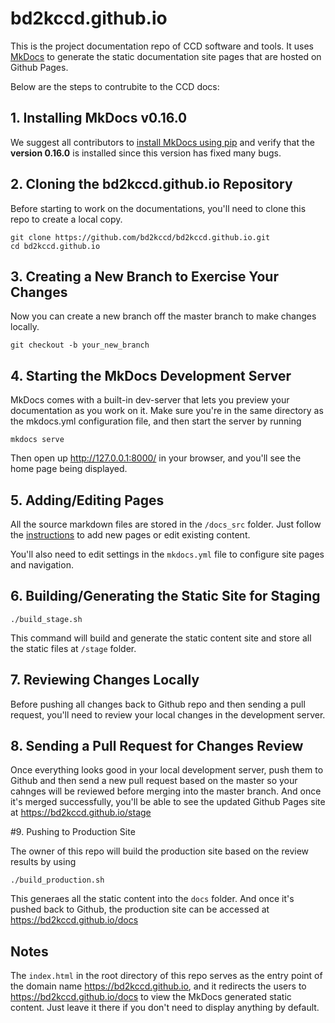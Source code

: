 # bd2kccd.github.io

This is the project documentation repo of CCD software and tools. It uses [MkDocs](http://www.mkdocs.org/) to generate the static documentation site pages that are hosted on Github Pages.

Below are the steps to contrubite to the CCD docs:

## 1. Installing MkDocs v0.16.0

We suggest all contributors to [install MkDocs using pip](http://www.mkdocs.org/#installing-pip) and verify that the **version 0.16.0** is installed since this version has fixed many bugs.

## 2. Cloning the bd2kccd.github.io Repository

Before starting to work on the documentations, you'll need to clone this repo to create a local copy.

````
git clone https://github.com/bd2kccd/bd2kccd.github.io.git
cd bd2kccd.github.io
````

## 3. Creating a New Branch to Exercise Your Changes

Now you can create a new branch off the master branch to make changes locally.

````
git checkout -b your_new_branch
````

## 4. Starting the MkDocs Development Server

MkDocs comes with a built-in dev-server that lets you preview your documentation as you work on it. Make sure you're in the same directory as the mkdocs.yml configuration file, and then start the server by running 

````
mkdocs serve
````

Then open up http://127.0.0.1:8000/ in your browser, and you'll see the home page being displayed.

## 5. Adding/Editing Pages

All the source markdown files are stored in the `/docs_src` folder. Just follow the [instructions](http://www.mkdocs.org/#adding-pages) to add new pages or edit existing content.

You'll also need to edit settings in the `mkdocs.yml` file to configure site pages and navigation.

## 6. Building/Generating the Static Site for Staging

````
./build_stage.sh
````

This command will build and generate the static content site and store all the static files at `/stage` folder. 

## 7. Reviewing Changes Locally

Before pushing all changes back to Github repo and then sending a pull request, you'll need to review your local changes in the development server.

## 8. Sending a Pull Request for Changes Review

Once everything looks good in your local development server, push them to Github and then send a new pull request based on the master so your cahnges will be reviewed before merging into the master branch. And once it's merged successfully, you'll be able to see the updated Github Pages site at https://bd2kccd.github.io/stage

#9. Pushing to Production Site

The owner of this repo will build the production site based on the review results by using 

````
./build_production.sh
````

This generaes all the static content into the `docs` folder. And once it's pushed back to Github, the production site can be accessed at https://bd2kccd.github.io/docs

## Notes

The `index.html` in the root directory of this repo serves as the entry point of the domain name https://bd2kccd.github.io, and it redirects the users to https://bd2kccd.github.io/docs to view the MkDocs generated static content. Just leave it there if you don't need to display anything by default.
